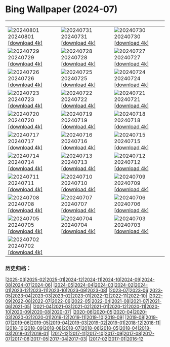# Bing Wallpaper (2024-07)
**************

<table><tr><td><img class="wallpaper" src="https://www.bing.com/th?id=OHR.KaptaiLake_DE-DE6482554434_1920x1080.jpg" alt="20240801"> 20240801 <a class="wallpaper_link" href="https://www.bing.com/th?id=OHR.KaptaiLake_DE-DE6482554434_UHD.jpg">[download 4k]</a></td><td><img class="wallpaper" src="https://www.bing.com/th?id=OHR.HoodoosBryce_DE-DE5899937374_1920x1080.jpg" alt="20240731"> 20240731 <a class="wallpaper_link" href="https://www.bing.com/th?id=OHR.HoodoosBryce_DE-DE5899937374_UHD.jpg">[download 4k]</a></td><td><img class="wallpaper" src="https://www.bing.com/th?id=OHR.GrayWolfPups_DE-DE4132223507_1920x1080.jpg" alt="20240730"> 20240730 <a class="wallpaper_link" href="https://www.bing.com/th?id=OHR.GrayWolfPups_DE-DE4132223507_UHD.jpg">[download 4k]</a></td></tr><tr><td><img class="wallpaper" src="https://www.bing.com/th?id=OHR.CorbettTigers_DE-DE5462654549_1920x1080.jpg" alt="20240729"> 20240729 <a class="wallpaper_link" href="https://www.bing.com/th?id=OHR.CorbettTigers_DE-DE5462654549_UHD.jpg">[download 4k]</a></td><td><img class="wallpaper" src="https://www.bing.com/th?id=OHR.BeachHutsSweden_DE-DE4614841617_1920x1080.jpg" alt="20240728"> 20240728 <a class="wallpaper_link" href="https://www.bing.com/th?id=OHR.BeachHutsSweden_DE-DE4614841617_UHD.jpg">[download 4k]</a></td><td><img class="wallpaper" src="https://www.bing.com/th?id=OHR.RhinelandVineyards_DE-DE4066969313_1920x1080.jpg" alt="20240727"> 20240727 <a class="wallpaper_link" href="https://www.bing.com/th?id=OHR.RhinelandVineyards_DE-DE4066969313_UHD.jpg">[download 4k]</a></td></tr><tr><td><img class="wallpaper" src="https://www.bing.com/th?id=OHR.PontNeuf_DE-DE3491182844_1920x1080.jpg" alt="20240726"> 20240726 <a class="wallpaper_link" href="https://www.bing.com/th?id=OHR.PontNeuf_DE-DE3491182844_UHD.jpg">[download 4k]</a></td><td><img class="wallpaper" src="https://www.bing.com/th?id=OHR.SmokyMountainTrail_DE-DE2050151888_1920x1080.jpg" alt="20240725"> 20240725 <a class="wallpaper_link" href="https://www.bing.com/th?id=OHR.SmokyMountainTrail_DE-DE2050151888_UHD.jpg">[download 4k]</a></td><td><img class="wallpaper" src="https://www.bing.com/th?id=OHR.SheepCousins_DE-DE1595160882_1920x1080.jpg" alt="20240724"> 20240724 <a class="wallpaper_link" href="https://www.bing.com/th?id=OHR.SheepCousins_DE-DE1595160882_UHD.jpg">[download 4k]</a></td></tr><tr><td><img class="wallpaper" src="https://www.bing.com/th?id=OHR.MethoniCastle_DE-DE8197335840_1920x1080.jpg" alt="20240723"> 20240723 <a class="wallpaper_link" href="https://www.bing.com/th?id=OHR.MethoniCastle_DE-DE8197335840_UHD.jpg">[download 4k]</a></td><td><img class="wallpaper" src="https://www.bing.com/th?id=OHR.WickerBeachBaskets_DE-DE6881369278_1920x1080.jpg" alt="20240722"> 20240722 <a class="wallpaper_link" href="https://www.bing.com/th?id=OHR.WickerBeachBaskets_DE-DE6881369278_UHD.jpg">[download 4k]</a></td><td><img class="wallpaper" src="https://www.bing.com/th?id=OHR.ZanzibarBoats_DE-DE5749143467_1920x1080.jpg" alt="20240721"> 20240721 <a class="wallpaper_link" href="https://www.bing.com/th?id=OHR.ZanzibarBoats_DE-DE5749143467_UHD.jpg">[download 4k]</a></td></tr><tr><td><img class="wallpaper" src="https://www.bing.com/th?id=OHR.MineralMoon_DE-DE4896248941_1920x1080.jpg" alt="20240720"> 20240720 <a class="wallpaper_link" href="https://www.bing.com/th?id=OHR.MineralMoon_DE-DE4896248941_UHD.jpg">[download 4k]</a></td><td><img class="wallpaper" src="https://www.bing.com/th?id=OHR.YoungJaguar_DE-DE4250993040_1920x1080.jpg" alt="20240719"> 20240719 <a class="wallpaper_link" href="https://www.bing.com/th?id=OHR.YoungJaguar_DE-DE4250993040_UHD.jpg">[download 4k]</a></td><td><img class="wallpaper" src="https://www.bing.com/th?id=OHR.MayotteCoral_DE-DE6359801272_1920x1080.jpg" alt="20240718"> 20240718 <a class="wallpaper_link" href="https://www.bing.com/th?id=OHR.MayotteCoral_DE-DE6359801272_UHD.jpg">[download 4k]</a></td></tr><tr><td><img class="wallpaper" src="https://www.bing.com/th?id=OHR.MedievalRothenburg_DE-DE5939430104_1920x1080.jpg" alt="20240717"> 20240717 <a class="wallpaper_link" href="https://www.bing.com/th?id=OHR.MedievalRothenburg_DE-DE5939430104_UHD.jpg">[download 4k]</a></td><td><img class="wallpaper" src="https://www.bing.com/th?id=OHR.AncientOrkney_DE-DE5345026370_1920x1080.jpg" alt="20240716"> 20240716 <a class="wallpaper_link" href="https://www.bing.com/th?id=OHR.AncientOrkney_DE-DE5345026370_UHD.jpg">[download 4k]</a></td><td><img class="wallpaper" src="https://www.bing.com/th?id=OHR.TateishiPark_DE-DE4909574611_1920x1080.jpg" alt="20240715"> 20240715 <a class="wallpaper_link" href="https://www.bing.com/th?id=OHR.TateishiPark_DE-DE4909574611_UHD.jpg">[download 4k]</a></td></tr><tr><td><img class="wallpaper" src="https://www.bing.com/th?id=OHR.IntNatTheatreMunich_DE-DE4410278977_1920x1080.jpg" alt="20240714"> 20240714 <a class="wallpaper_link" href="https://www.bing.com/th?id=OHR.IntNatTheatreMunich_DE-DE4410278977_UHD.jpg">[download 4k]</a></td><td><img class="wallpaper" src="https://www.bing.com/th?id=OHR.CappadociaRocks_DE-DE6351998618_1920x1080.jpg" alt="20240713"> 20240713 <a class="wallpaper_link" href="https://www.bing.com/th?id=OHR.CappadociaRocks_DE-DE6351998618_UHD.jpg">[download 4k]</a></td><td><img class="wallpaper" src="https://www.bing.com/th?id=OHR.RainierWildflowers_DE-DE3042432788_1920x1080.jpg" alt="20240712"> 20240712 <a class="wallpaper_link" href="https://www.bing.com/th?id=OHR.RainierWildflowers_DE-DE3042432788_UHD.jpg">[download 4k]</a></td></tr><tr><td><img class="wallpaper" src="https://www.bing.com/th?id=OHR.GangiSicily_DE-DE4531424079_1920x1080.jpg" alt="20240711"> 20240711 <a class="wallpaper_link" href="https://www.bing.com/th?id=OHR.GangiSicily_DE-DE4531424079_UHD.jpg">[download 4k]</a></td><td><img class="wallpaper" src="https://www.bing.com/th?id=OHR.CollaredAracari_DE-DE4220062788_1920x1080.jpg" alt="20240710"> 20240710 <a class="wallpaper_link" href="https://www.bing.com/th?id=OHR.CollaredAracari_DE-DE4220062788_UHD.jpg">[download 4k]</a></td><td><img class="wallpaper" src="https://www.bing.com/th?id=OHR.TalampayaNP_DE-DE3711851813_1920x1080.jpg" alt="20240709"> 20240709 <a class="wallpaper_link" href="https://www.bing.com/th?id=OHR.TalampayaNP_DE-DE3711851813_UHD.jpg">[download 4k]</a></td></tr><tr><td><img class="wallpaper" src="https://www.bing.com/th?id=OHR.NorwayBlueberries_DE-DE3041672461_1920x1080.jpg" alt="20240708"> 20240708 <a class="wallpaper_link" href="https://www.bing.com/th?id=OHR.NorwayBlueberries_DE-DE3041672461_UHD.jpg">[download 4k]</a></td><td><img class="wallpaper" src="https://www.bing.com/th?id=OHR.YenBaiTerraces_DE-DE2818118269_1920x1080.jpg" alt="20240707"> 20240707 <a class="wallpaper_link" href="https://www.bing.com/th?id=OHR.YenBaiTerraces_DE-DE2818118269_UHD.jpg">[download 4k]</a></td><td><img class="wallpaper" src="https://www.bing.com/th?id=OHR.ConwyRiver_DE-DE2411903151_1920x1080.jpg" alt="20240706"> 20240706 <a class="wallpaper_link" href="https://www.bing.com/th?id=OHR.ConwyRiver_DE-DE2411903151_UHD.jpg">[download 4k]</a></td></tr><tr><td><img class="wallpaper" src="https://www.bing.com/th?id=OHR.NoahBeach_DE-DE1036952164_1920x1080.jpg" alt="20240705"> 20240705 <a class="wallpaper_link" href="https://www.bing.com/th?id=OHR.NoahBeach_DE-DE1036952164_UHD.jpg">[download 4k]</a></td><td><img class="wallpaper" src="https://www.bing.com/th?id=OHR.ZaharaDeLaSierra_DE-DE0508508511_1920x1080.jpg" alt="20240704"> 20240704 <a class="wallpaper_link" href="https://www.bing.com/th?id=OHR.ZaharaDeLaSierra_DE-DE0508508511_UHD.jpg">[download 4k]</a></td><td><img class="wallpaper" src="https://www.bing.com/th?id=OHR.MeerkatManor_DE-DE0148394224_1920x1080.jpg" alt="20240703"> 20240703 <a class="wallpaper_link" href="https://www.bing.com/th?id=OHR.MeerkatManor_DE-DE0148394224_UHD.jpg">[download 4k]</a></td></tr><tr><td><img class="wallpaper" src="https://www.bing.com/th?id=OHR.ItalicaRuins_DE-DE9553207301_1920x1080.jpg" alt="20240702"> 20240702 <a class="wallpaper_link" href="https://www.bing.com/th?id=OHR.ItalicaRuins_DE-DE9553207301_UHD.jpg">[download 4k]</a></td><td></td><td></td></tr></table>

### 历史归档：

|[2025-03](/../2025-03/2025-03.md)|[2025-02](/../2025-02/2025-02.md)|[2025-01](/../2025-01/2025-01.md)|[2024-12](/../2024-12/2024-12.md)|[2024-11](/../2024-11/2024-11.md)|[2024-10](/../2024-10/2024-10.md)|[2024-09](/../2024-09/2024-09.md)|[2024-08](/../2024-08/2024-08.md)|[2024-07](/2024-07.md)|[2024-06](/../2024-06/2024-06.md)|
|[2024-05](/../2024-05/2024-05.md)|[2024-04](/../2024-04/2024-04.md)|[2024-03](/../2024-03/2024-03.md)|[2024-02](/../2024-02/2024-02.md)|[2024-01](/../2024-01/2024-01.md)|[2023-12](/../2023-12/2023-12.md)|[2023-11](/../2023-11/2023-11.md)|[2023-10](/../2023-10/2023-10.md)|[2023-09](/../2023-09/2023-09.md)|[2023-08](/../2023-08/2023-08.md)|
|[2023-07](/../2023-07/2023-07.md)|[2023-06](/../2023-06/2023-06.md)|[2023-05](/../2023-05/2023-05.md)|[2023-04](/../2023-04/2023-04.md)|[2023-03](/../2023-03/2023-03.md)|[2023-02](/../2023-02/2023-02.md)|[2023-01](/../2023-01/2023-01.md)|[2022-12](/../2022-12/2022-12.md)|[2022-11](/../2022-11/2022-11.md)|[2022-10](/../2022-10/2022-10.md)|
|[2022-09](/../2022-09/2022-09.md)|[2022-08](/../2022-08/2022-08.md)|[2022-07](/../2022-07/2022-07.md)|[2022-06](/../2022-06/2022-06.md)|[2022-05](/../2022-05/2022-05.md)|[2022-04](/../2022-04/2022-04.md)|[2021-08](/../2021-08/2021-08.md)|[2021-07](/../2021-07/2021-07.md)|[2021-06](/../2021-06/2021-06.md)|[2021-05](/../2021-05/2021-05.md)|
|[2021-04](/../2021-04/2021-04.md)|[2021-03](/../2021-03/2021-03.md)|[2021-02](/../2021-02/2021-02.md)|[2021-01](/../2021-01/2021-01.md)|[2020-12](/../2020-12/2020-12.md)|[2020-11](/../2020-11/2020-11.md)|[2020-10](/../2020-10/2020-10.md)|[2020-09](/../2020-09/2020-09.md)|[2020-08](/../2020-08/2020-08.md)|[2020-07](/../2020-07/2020-07.md)|
|[2020-06](/../2020-06/2020-06.md)|[2020-05](/../2020-05/2020-05.md)|[2020-04](/../2020-04/2020-04.md)|[2020-03](/../2020-03/2020-03.md)|[2020-02](/../2020-02/2020-02.md)|[2020-01](/../2020-01/2020-01.md)|[2019-12](/../2019-12/2019-12.md)|[2019-11](/../2019-11/2019-11.md)|[2019-10](/../2019-10/2019-10.md)|[2019-09](/../2019-09/2019-09.md)|
|[2019-08](/../2019-08/2019-08.md)|[2019-07](/../2019-07/2019-07.md)|[2019-06](/../2019-06/2019-06.md)|[2019-05](/../2019-05/2019-05.md)|[2019-04](/../2019-04/2019-04.md)|[2019-03](/../2019-03/2019-03.md)|[2019-02](/../2019-02/2019-02.md)|[2019-01](/../2019-01/2019-01.md)|[2018-12](/../2018-12/2018-12.md)|[2018-11](/../2018-11/2018-11.md)|
|[2018-10](/../2018-10/2018-10.md)|[2018-09](/../2018-09/2018-09.md)|[2018-08](/../2018-08/2018-08.md)|[2018-07](/../2018-07/2018-07.md)|[2018-06](/../2018-06/2018-06.md)|[2018-05](/../2018-05/2018-05.md)|[2018-04](/../2018-04/2018-04.md)|[2018-03](/../2018-03/2018-03.md)|[2018-02](/../2018-02/2018-02.md)|[2018-01](/../2018-01/2018-01.md)|
|[2017-12](/../2017-12/2017-12.md)|[2017-11](/../2017-11/2017-11.md)|[2017-10](/../2017-10/2017-10.md)|[2017-09](/../2017-09/2017-09.md)|[2017-08](/../2017-08/2017-08.md)|[2017-07](/../2017-07/2017-07.md)|[2017-06](/../2017-06/2017-06.md)|[2017-05](/../2017-05/2017-05.md)|[2017-04](/../2017-04/2017-04.md)|[2017-03](/../2017-03/2017-03.md)|
|[2017-02](/../2017-02/2017-02.md)|[2017-01](/../2017-01/2017-01.md)|[2016-12](/../2016-12/2016-12.md)